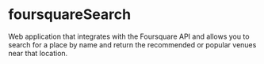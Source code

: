 # foursquareSearch
Web application that integrates with the Foursquare API and allows you to search for a place by name and return the recommended or popular venues near that location.
